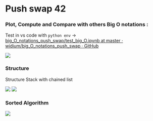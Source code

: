 # Push swap 42 
### Plot, Compute and Compare with others Big O notations :
Test in vs code with `python env` -> [big_O_notations_push_swap/test_big_O.ipynb at master · widium/big_O_notations_push_swap · GitHub](https://github.com/widium/big_O_notations_push_swap/blob/master/test_big_O.ipynb)

![](https://i.imgur.com/6jwONGo.png)

### Structure 
Structure Stack with chained list

![](https://i.imgur.com/ivNz0oC.png)
![](https://i.imgur.com/CKQMQA3.png)

### Sorted Algorithm
![](https://user-images.githubusercontent.com/85416801/165092209-17783057-8ade-4e3f-8f09-a2071be2a25a.png)

